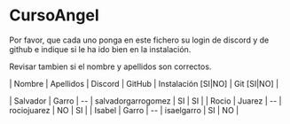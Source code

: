 # CursoAngel

Por favor, que cada uno ponga en este fichero su login de discord y de github e indique si le ha ido bien en la instalación.

Revisar tambien si el nombre y apellidos son correctos.

| Nombre | Apellidos | Discord | GitHub | Instalación [SI|NO] | Git [SI|NO] |

| Salvador | Garro | -- | salvadorgarrogomez | SI | SI |
| Rocio | Juarez | -- | rociojuarez | NO | SI |
| Isabel | Garro | -- | isaelgarro | SI | NO |